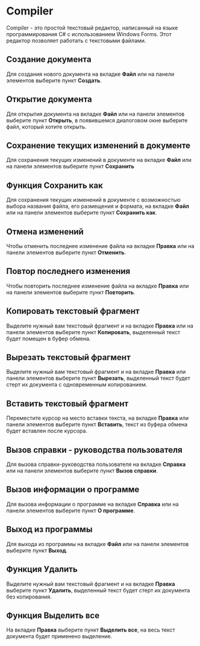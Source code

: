 # Compiler

Compiler - это простой текстовый редактор, написанный на языке программирования C# с использованием Windows Forms. Этот редактор позволяет работать с текстовыми файлами.

## Создание документа
Для создания нового документа на вкладке **Файл** или на панели элементов выберите пункт **Создать**.

## Открытие документа
 Для открытия документа на вкладке **Файл** или на панели элементов выберите пункт **Открыть**, в появившемся диалоговом окне выберите файл, который хотите открыть.

## Сохранение текущих изменений в документе
Для сохранения текущих изменений в документе на вкладке **Файл** или на панели элементов выберите пункт **Сохранить**
## Функция Сохранить как
Для сохранения текущих изменений в документе с возможностью выбора названия файла, его размещения и формата, на вкладке **Файл** или на панели элементов выберите пункт **Сохранить как**. 

## Отмена изменений 
Чтобы отменить последнее изменение файла на вкладке **Правка** или на панели элементов выберите пункт **Отменить**.

## Повтор последнего изменения
Чтобы повторить последнее изменение файла на вкладке **Правка** или на панели элементов выберите пункт **Повторить**.

## Копировать текстовый фрагмент 
Выделите нужный вам текстовый фрагмент и на вкладке **Правка** или на панели элементов выберите пункт **Копировать**, выделенный текст будет помещен в буфер обмена.

## Вырезать текстовый фрагмент
Выделите нужный вам текстовый фрагмент и на вкладке **Правка** или панели элементов выберите пункт **Вырезать**, выделенный текст будет стерт их документа с одновременным копированием.

## Вставить текстовый фрагмент 
Переместите курсор на место вставки текста, на вкладке **Правка** или панели элементов выберите пункт **Вставить**, текст из буфера обмена будет вставлен после курсора.

## Вызов справки - руководства пользователя
Для вызова справки-руководства пользователя на вкладке **Справка** или на панели элементов выберите пункт **Вызов справки**.

## Вызов информации о программе
Для вызова информации о программе на вкладке **Справка** или на панели элементов выберите пункт **О программе**.

## Выход из программы
Для выхода из программы на вкладке **Файл** или на панели элементов выберите пункт **Выход**.

## Функция Удалить
Выделите нужный вам текстовый фрагмент и на вкладке **Правка** выберите пункт **Удалить**, выделенный текст будет стерт их документа без копирования.

## Функция Выделить все
На вкладке **Правка** выберите пункт **Выделить все**, на весь текст документа будет применено выделение.



